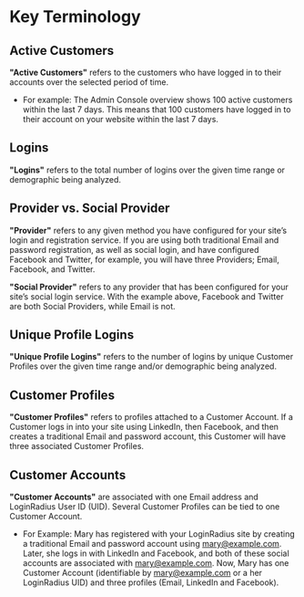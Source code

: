 
# Key Terminology

## Active Customers

**"Active Customers"** refers to the customers who have logged in to their accounts over the selected period of time.

* For example: The Admin Console overview shows 100 active customers within the last 7 days. This means that 100 customers have logged in to their account on your website within the last 7 days.

## Logins

**"Logins"** refers to the total number of logins over the given time range or demographic being analyzed.

## Provider vs. Social Provider

**"Provider"** refers to any given method you have configured for your site’s login and registration service. If you are using both traditional Email and password registration, as well as social login, and have configured Facebook and Twitter, for example, you will have three Providers; Email, Facebook, and Twitter.

**"Social Provider"** refers to any provider that has been configured for your site’s social login service. With the example above, Facebook and Twitter are both Social Providers, while Email is not.

## Unique Profile Logins

**"Unique Profile Logins"** refers to the number of logins by unique Customer Profiles over the given time range and/or demographic being analyzed.

## Customer Profiles

**"Customer Profiles"** refers to profiles attached to a Customer Account. If a Customer logs in into your site using LinkedIn, then Facebook, and then creates a traditional Email and password account, this Customer will have three associated Customer Profiles.

## Customer Accounts

**"Customer Accounts"** are associated with one Email address and LoginRadius User ID (UID). Several Customer Profiles can be tied to one Customer Account.

* For Example: Mary has registered with your LoginRadius site by creating a traditional Email and password account using mary@example.com. Later, she logs in with LinkedIn and Facebook, and both of these social accounts are associated with mary@example.com. Now, Mary has one Customer Account (identifiable by mary@example.com or a her LoginRadius UID) and three profiles (Email, LinkedIn and Facebook).
